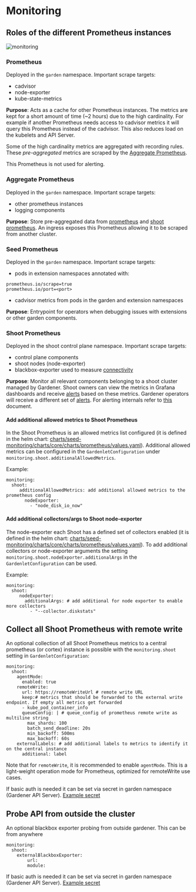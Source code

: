 # Monitoring

## Roles of the different Prometheus instances

![monitoring](./images/monitoring.png)

### Prometheus

Deployed in the `garden` namespace. Important scrape targets:

- cadvisor
- node-exporter
- kube-state-metrics

**Purpose**: Acts as a cache for other Prometheus instances. The metrics are kept for a short amount of time (~2 hours) due to the high cardinality. For example if another Prometheus needs access to cadvisor metrics it will query this Prometheus instead of the cadvisor. This also reduces load on the kubelets and API Server.

Some of the high cardinality metrics are aggregated with recording rules. These _pre-aggregated_ metrics are scraped by the [Aggregate Prometheus](#aggregate-prometheus).

This Prometheus is not used for alerting.

### Aggregate Prometheus

Deployed in the `garden` namespace. Important scrape targets:

- other prometheus instances
- logging components

**Purpose**: Store pre-aggregated data from [prometheus](#prometheus) and [shoot prometheus](#shoot-prometheus). An ingress exposes this Prometheus allowing it to be scraped from another cluster.

### Seed Prometheus

Deployed in the `garden` namespace. Important scrape targets:

- pods in extension namespaces annotated with:
```
prometheus.io/scrape=true
prometheus.io/port=<port>
```
- cadvisor metrics from pods in the garden and extension namespaces

**Purpose**: Entrypoint for operators when debugging issues with extensions or other garden components.

### Shoot Prometheus

Deployed in the shoot control plane namespace. Important scrape targets:

- control plane components
- shoot nodes (node-exporter)
- blackbox-exporter used to measure [connectivity](connectivity.md)

**Purpose**: Monitor all relevant components belonging to a shoot cluster managed by Gardener. Shoot owners can view the metrics in Grafana dashboards and receive [alerts](user_alerts.md) based on these metrics. Gardener operators will receive a different set of [alerts](operator_alerts.md). For alerting internals refer to [this](alerting.md) document.

#### Add additional allowed metrics to Shoot Prometheus

In the Shoot Prometheus is an allowed metrics list configured (it is defined in the helm chart: [charts/seed-monitoring/charts/core/charts/prometheus/values.yaml](../../charts/seed-monitoring/charts/core/charts/prometheus/values.yaml)). Additional allowed metrics can be configured in the `GardenletConfiguration` under `monitoring.shoot.additionalAllowedMetrics`. 

Example:
```
monitoring:
  shoot:
     additionalAllowedMetrics: add additional allowed metrics to the prometheus config
       nodeExporter:
         - "node_disk_io_now"
```

#### Add additional collectors/args to Shoot node-exporter

The node-exporter each Shoot has a defined set of collectors enabled (it is defined in the helm chart: [charts/seed-monitoring/charts/core/charts/prometheus/values.yaml](../../charts/shoot-core/components/charts/monitoring/values.yaml)). To add additional collectors or node-exporter arguments the setting `monitoring.shoot.nodeExporter.additionalArgs` in the `GardenletConfiguration` can be used.

Example:
```
monitoring:
  shoot:
     nodeExporter:
       additionalArgs: # add additional for node exporter to enable more collectors
         - "--collector.diskstats"
```

## Collect all Shoot Prometheus with remote write

An optional collection of all Shoot Prometheus metrics to a central prometheus (or cortex) instance is possible with the `monitoring.shoot` setting in `GardenletConfiguration`:
```
monitoring:
  shoot:
    agentMode:
      enabled: true
    remoteWrite:
      url: https://remoteWriteUrl # remote write URL
      keep:# metrics that should be forwarded to the external write endpoint. If empty all metrics get forwarded
      - kube_pod_container_info
      queueConfig: | # queue_config of prometheus remote write as multiline string
        max_shards: 100
        batch_send_deadline: 20s
        min_backoff: 500ms
        max_backoff: 60s
    externalLabels: # add additional labels to metrics to identify it on the central instance
      additional: label
```

Note that for `remoteWrite`, it is recommended to enable `agentMode`. This is a light-weight operation mode for Prometheus, optimized for remoteWrite use cases.

If basic auth is needed it can be set via secret in garden namespace (Gardener API Server). [Example secret](../../example/10-secret-remote-write.yaml)

## Probe API from outside the cluster

An optional blackbox exporter probing from outside gardener. This can be from anywhere
```
monitoring:
  shoot:
    externalBlackboxExporter:
        url:
        module:
```

If basic auth is needed it can be set via secret in garden namespace (Gardener API Server). [Example secret](../../example/10-secret-external-blackbox-exporter.yaml)
